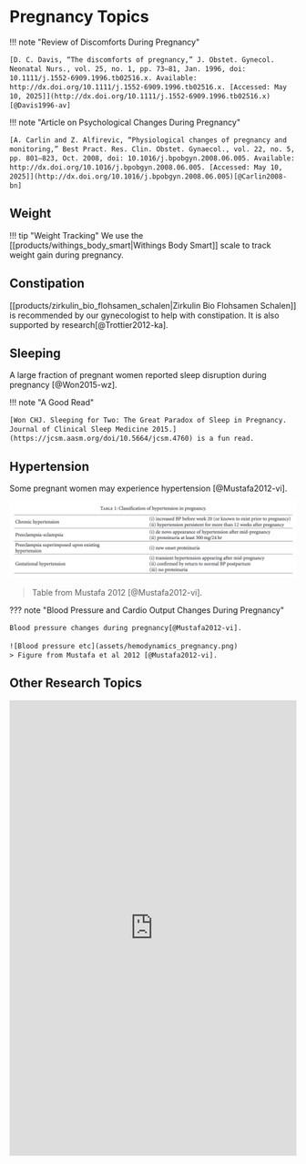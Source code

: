 # Pregnancy Topics


!!! note "Review of Discomforts During Pregnancy"

    [D. C. Davis, “The discomforts of pregnancy,” J. Obstet. Gynecol. Neonatal Nurs., vol. 25, no. 1, pp. 73–81, Jan. 1996, doi: 10.1111/j.1552-6909.1996.tb02516.x. Available: http://dx.doi.org/10.1111/j.1552-6909.1996.tb02516.x. [Accessed: May 10, 2025]](http://dx.doi.org/10.1111/j.1552-6909.1996.tb02516.x)[@Davis1996-av]

!!! note "Article on Psychological Changes During Pregnancy"

    [A. Carlin and Z. Alfirevic, “Physiological changes of pregnancy and monitoring,” Best Pract. Res. Clin. Obstet. Gynaecol., vol. 22, no. 5, pp. 801–823, Oct. 2008, doi: 10.1016/j.bpobgyn.2008.06.005. Available: http://dx.doi.org/10.1016/j.bpobgyn.2008.06.005. [Accessed: May 10, 2025]](http://dx.doi.org/10.1016/j.bpobgyn.2008.06.005)[@Carlin2008-bn]

## Weight

!!! tip "Weight Tracking"
    We use the [[products/withings_body_smart|Withings Body Smart]] scale to track weight gain during pregnancy.


## Constipation

[[products/zirkulin_bio_flohsamen_schalen|Zirkulin Bio Flohsamen Schalen]] is recommended by our gynecologist to help with constipation. It is also supported by research[@Trottier2012-ka].

## Sleeping

A large fraction of pregnant women reported sleep disruption during pregnancy [@Won2015-wz].

!!! note "A Good Read"

    [Won CHJ. Sleeping for Two: The Great Paradox of Sleep in Pregnancy. Journal of Clinical Sleep Medicine 2015.](https://jcsm.aasm.org/doi/10.5664/jcsm.4760) is a fun read.

## Hypertension

Some pregnant women may experience hypertension [@Mustafa2012-vi].

![Hypertension](assets/hypertension_during_pregnancy.png)
> Table from Mustafa 2012 [@Mustafa2012-vi].

??? note "Blood Pressure and Cardio Output Changes During Pregnancy"

    Blood pressure changes during pregnancy[@Mustafa2012-vi].

    ![Blood pressure etc](assets/hemodynamics_pregnancy.png)
    > Figure from Mustafa et al 2012 [@Mustafa2012-vi].

## Other Research Topics


<iframe src="https://app.litmaps.com/shared/86bcd3b8-7367-4935-8473-64593f3f859a"  frameborder="0" style="overflow:hidden;height:800px;width:100%" height="800px" width="100%" title="Research Papers about Pregnancy"></iframe>
